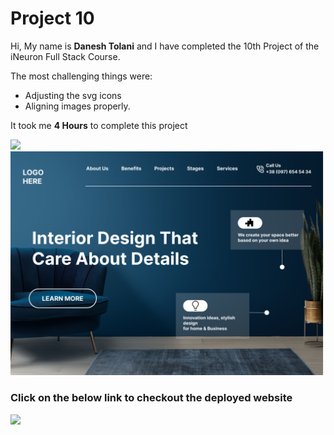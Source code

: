 # Project 10

Hi, My name is **Danesh Tolani** and I have completed the 10th Project of the iNeuron Full Stack Course.

The most challenging things were:

- Adjusting the svg icons
- Aligning images properly.

It took me **4 Hours** to complete this project

![](https://img.shields.io/badge/PREVIEW-IMAGE-green)
![](10.png)

### Click on the below link to checkout the deployed website

[![](https://img.shields.io/badge/LIVE-WEBSITE-blue)](https://interior-design-danesh.netlify.app/)
